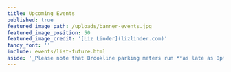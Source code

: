 ```yaml
---
title: Upcoming Events
published: true
featured_image_path: /uploads/banner-events.jpg
featured_image_position: 50
featured_image_credit: '[Liz Linder](lizlinder.com)'
fancy_font: ''
include: events/list-future.html
aside: '_Please note that Brookline parking meters run **as late as 8pm** Monday through Saturday._'
---
```



